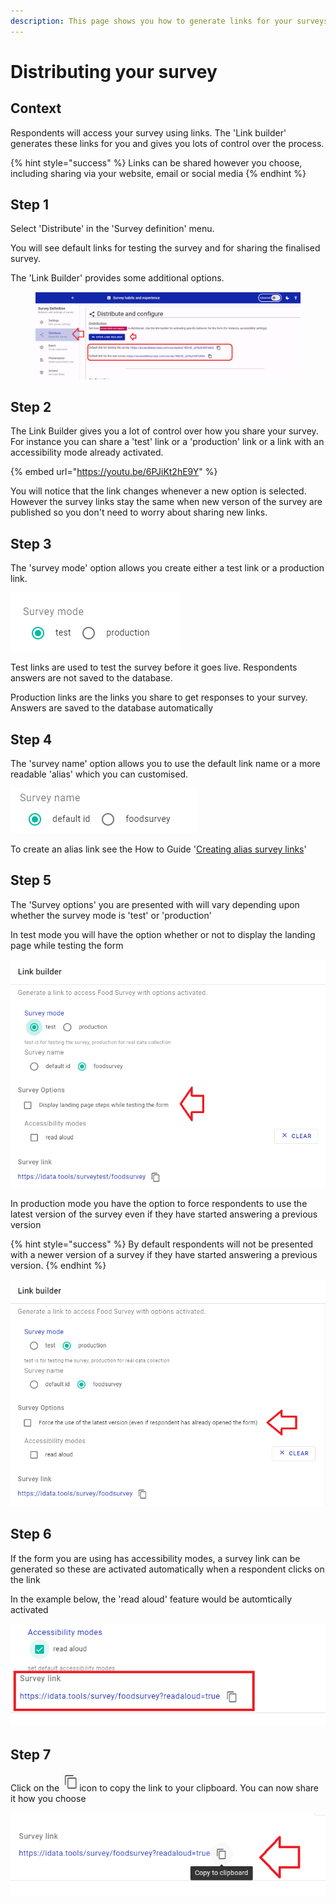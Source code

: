 ```yaml
---
description: This page shows you how to generate links for your surveys
---
```


# Distributing your survey

## Context

Respondents will access your survey using links.  The 'Link builder' generates these links for you and gives you lots of control over the process.

{% hint style="success" %}
Links can be shared however you choose, including sharing via your website, email or social media
{% endhint %}

## Step 1

Select 'Distribute' in the 'Survey definition' menu.

You will see default links for testing the survey and for sharing the finalised survey.

The 'Link Builder' provides some additional options.

<figure><img src="../../../.gitbook/assets/image (25).png" alt=""><figcaption></figcaption></figure>

## Step 2

The Link Builder gives you a lot of control over how you share your survey.  For instance you can share a 'test' link or a 'production' link or a link with an accessibility mode already activated.

{% embed url="https://youtu.be/6PJiKt2hE9Y" %}

You will notice that the link changes whenever a new option is selected.   However the survey links stay the same when new verson of the survey are published so you don't need to worry about sharing new links.

## Step 3

The 'survey mode' option allows you create either a test link or a production link.&#x20;

&#x20;&#x20;

![](<../../../.gitbook/assets/image (309) (1) (1) (1) (1) (1) (1).png>)

Test links are used to test the survey before it goes live.  Respondents answers are not saved to the database. &#x20;

Production links are the links you share to get responses to your survey.  Answers are saved to the database automatically&#x20;

## Step 4

The 'survey name' option allows you to use the default link name or a more readable 'alias' which you can customised.

![](<../../../.gitbook/assets/image (318) (1) (1) (1) (1).png>)

To create an alias link see the How to Guide '[Creating alias survey links](creating-alias-survey-links.md)'

## Step 5

The 'Survey options' you are presented with will vary depending upon whether the survey mode is 'test' or 'production'

In test mode you will have the option whether or not to display the landing page while testing the form&#x20;

![](<../../../.gitbook/assets/image (316) (1) (1) (1) (1) (1).png>)

In production mode you have the option to force respondents to use the latest version of the survey even if they have started answering a previous version

{% hint style="success" %}
By default respondents will not be presented with a newer version of a survey if they have started answering a previous version.  &#x20;
{% endhint %}

![](<../../../.gitbook/assets/image (302) (1) (1).png>)

## Step 6

If the form you are using has accessibility modes, a survey link can be generated so these are activated automatically when a respondent clicks on the link

In the example below, the 'read aloud' feature would be automtically activated

&#x20;

![](<../../../.gitbook/assets/image (297) (1) (1).png>)

## Step 7

Click on the ![](<../../../.gitbook/assets/image (314) (1) (1) (1) (1) (1).png>)icon to copy the link to your clipboard.  You can now share it how you choose&#x20;

![](<../../../.gitbook/assets/image (304) (1) (1) (1) (1).png>)
